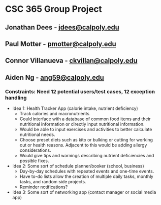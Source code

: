 # CSC 365 Group Project
## Jonathan Dees - jdees@calpoly.edu
## Paul Motter - pmotter@calpoly.edu
## Connor Villanueva - ckvillan@calpoly.edu
## Aiden Ng - ang59@calpoly.edu

### Constraints: Need 12 potential users/test cases, 12 exception handling

- Idea 1: Health Tracker App (calorie intake, nutrient deficiency)
  - Track calories and macronutrients.
  - Could interface with a database of common food items and their nutritional information or directly input nutritional information.
  - Would be able to input exercises and activities to better calculate nutritional needs.
  - Choose preset diets such as kito or bulking or cutting for working out or health reasons. Adjacent to this would be adding allergy considerations.  
  - Would give tips and warnings describing nutrient deficiencies and possible fixes.
- Idea 2: Some sort of schedule planner/booker (school, business)
  - Day-by-day schedules with repeated events and one-time events.
  - Have to-do lists allow the creation of multiple daily tasks, monthly tasks, and random side projects.
  - Reminder notifications?
- Idea 3: Some sort of networking app (contact manager or social media app)
